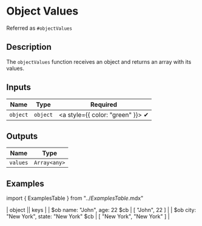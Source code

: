 # Object Values
Referred as `#objectValues`

## Description
The `objectValues` function receives an object and returns an array with its values.

## Inputs
| Name | Type | Required
|------|------|:-----:|
| `object` | `object` | <a style={{ color: "green" }}> ✔ </a>


## Outputs
| Name | Type |
|------|------|
| `values` | `Array<any>` |


## Examples

import { ExamplesTable } from "../_ExamplesTable_.mdx"

<ExamplesTable>
| object || keys |
| $ob name: "John", age: 22 $cb | [ "John", 22 ] |
| $ob city: "New York", state: "New York"  $cb | [ "New York", "New York" ] |
</ExamplesTable>